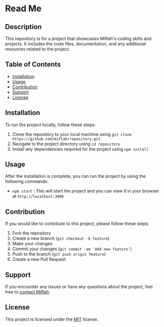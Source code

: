 # Read Me

## Description
This repository is for a project that showcases Miftah's coding skills and projects. It includes the code files, documentation, and any additional resources related to the project.

## Table of Contents
- [Installation](#installation)
- [Usage](#usage)
- [Contribution](#contribution)
- [Support](#support)
- [License](#license)

## Installation
To run the project locally, follow these steps:
1. Clone the repository to your local machine using `git clone https://github.com/miftah/repository.git`
2. Navigate to the project directory using `cd repository`
3. Install any dependencies required for the project using `npm install`

## Usage
After the installation is complete, you can run the project by using the following commands:
- `npm start` : This will start the project and you can view it in your browser at `http://localhost:3000`

## Contribution
If you would like to contribute to this project, please follow these steps:
1. Fork the repository
2. Create a new branch (`git checkout -b feature`)
3. Make your changes
4. Commit your changes (`git commit -am 'Add new feature'`)
5. Push to the branch (`git push origin feature`)
6. Create a new Pull Request

## Support
If you encounter any issues or have any questions about the project, feel free to [contact Miftah](mailto:miftah@example.com).

## License
This project is licensed under the [MIT](https://opensource.org/licenses/MIT) license.
